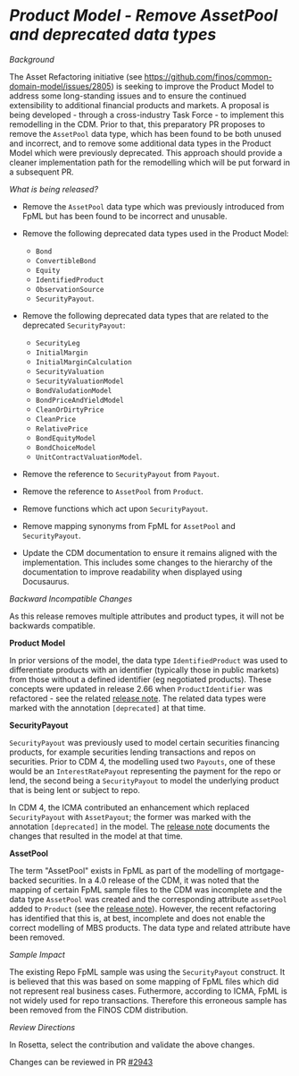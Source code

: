 # *Product Model - Remove AssetPool and deprecated data types*

_Background_

The Asset Refactoring initiative (see https://github.com/finos/common-domain-model/issues/2805) is seeking to improve the Product Model to address some long-standing issues and to ensure the continued extensibility to additional  financial products and markets.  A proposal is being developed - through a cross-industry Task Force - to implement this remodelling in the CDM.  Prior to that, this preparatory PR proposes to remove the `AssetPool` data type, which has been found to be both unused and incorrect, and to remove some additional data types in the Product Model which were previously deprecated.  This approach should provide a cleaner implementation path for the remodelling which will be put forward in a subsequent PR.

_What is being released?_

- Remove the `AssetPool` data type which was previously introduced from FpML but has been found to be incorrect and unusable.

- Remove the following deprecated data types used in the Product Model:
  - `Bond`
  - `ConvertibleBond`
  - `Equity`
  - `IdentifiedProduct`
  - `ObservationSource`
  - `SecurityPayout`.
- Remove the following deprecated data types that are related to the deprecated `SecurityPayout`:
  - `SecurityLeg`
  - `InitialMargin`
  - `InitialMarginCalculation`
  - `SecurityValuation`
  - `SecurityValuationModel`
  - `BondValudationModel`
  - `BondPriceAndYieldModel`
  - `CleanOrDirtyPrice`
  - `CleanPrice`
  - `RelativePrice`
  - `BondEquityModel`
  - `BondChoiceModel`
  - `UnitContractValuationModel`.
- Remove the reference to `SecurityPayout` from `Payout`.
- Remove the reference to `AssetPool` from `Product`.
- Remove functions which act upon `SecurityPayout`.
- Remove mapping synonyms from FpML for `AssetPool` and `SecurityPayout`.
- Update the CDM documentation to ensure it remains aligned with the implementation. This includes some changes to the hierarchy of the documentation to improve readability when displayed using Docusaurus.

_Backward Incompatible Changes_

As this release removes multiple attributes and product types, it will not be backwards compatible.

**Product Model**

In prior versions of the model, the data type `IdentifiedProduct` was used to differentiate products with an identifier (typically those in public markets) from those without a defined identifier (eg negotiated products). These concepts were updated in release 2.66 when `ProductIdentifier` was refactored - see the related [release note](https://github.com/finos/common-domain-model/releases/tag/2.66.3). The related data types were marked with the annotation `[deprecated]` at that time.

**SecurityPayout**

`SecurityPayout` was previously used to model certain securities financing products, for example securities lending transactions and repos on securities.  Prior to CDM 4, the modelling used two `Payouts`, one of these would be an `InterestRatePayout` representing the payment for the repo or lend, the second being a `SecurityPayout` to model the underlying product that is being lent or subject to repo.

In CDM 4, the ICMA contributed an enhancement which replaced `SecurityPayout` with `AssetPayout`; the former was marked with the annotation `[deprecated]` in the model.  The [release note](https://github.com/finos/common-domain-model/releases/tag/4.0.0-dev.22) documents the changes that resulted in the model at that time.

**AssetPool**

The term "AssetPool" exists in FpML as part of the modelling of mortgage-backed securities.  In a 4.0 release of the CDM, it was noted that the mapping of certain FpML sample files to the CDM was incomplete and the data type `AssetPool` was created and the corresponding attribute `assetPool` added to `Product` (see the [release note](https://github.com/finos/common-domain-model/releases/tag/4.0.0-dev.25)).  However, the recent refactoring has identified that this is, at best, incomplete and does not enable the correct modelling of MBS products.  The data type and related attribute have been removed.

_Sample Impact_

The existing Repo FpML sample was using the `SecurityPayout` construct.  It is believed that this was based on some mapping of FpML files which did not represent
real business cases.  Futhermore, according to ICMA, FpML is not widely used for repo transactions.  Therefore this erroneous sample has been removed from the
FINOS CDM distribution.


_Review Directions_

In Rosetta, select the contribution and validate the above changes.

Changes can be reviewed in PR [#2943](https://github.com/finos/common-domain-model/pull/2943)
